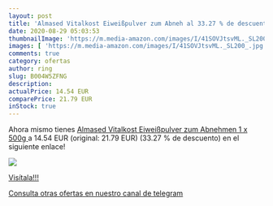 ```yaml
---
layout: post
title: 'Almased Vitalkost Eiweißpulver zum Abneh al 33.27 % de descuento'
date: 2020-08-29 05:03:53
thumbnailImage: 'https://m.media-amazon.com/images/I/41SOVJtsvML._SL200_.jpg'
images: [ 'https://m.media-amazon.com/images/I/41SOVJtsvML._SL200_.jpg' ]
comments: true
category: ofertas
author: ring
slug: B004W5ZFNG
description:
actualPrice: 14.54 EUR
comparePrice: 21.79 EUR
inStock: true
---
```


Ahora mismo tienes [Almased Vitalkost Eiweißpulver zum Abnehmen  1 x 500g ](https://www.amazon.com/dp/B004W5ZFNG/?tag=redken08-20) a 14.54 EUR (original: 21.79 EUR) (33.27 %  de descuento) en el siguiente enlace!

[![](https://m.media-amazon.com/images/I/41SOVJtsvML._SL200_.jpg)](https://www.amazon.com/dp/B004W5ZFNG/?tag=redken08-20)

[Visítala!!!](https://www.amazon.com/dp/B004W5ZFNG/?tag=redken08-20)

[Consulta otras ofertas en nuestro canal de telegram](https://t.me/s/ofertas25)
